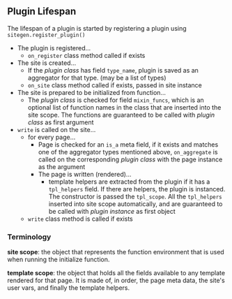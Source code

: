 
## Plugin Lifespan

The lifespan of a plugin is started by registering a plugin using
`sitegen.register_plugin()`

* The plugin is registered...
  * `on_register` class method called if exists
* The site is created...
  * If the *plugin class* has field `type_name`, plugin is saved as an
	aggregator for that type. (may be a list of types)
  * `on_site` class method called if exists, passed in site instance
* The site is prepared to be initialized from function...
  * The *plugin class* is checked for field `mixin_funcs`, which is an optional
	list of function names in the class that are inserted into the site scope.
	The functions are guaranteed to be called with *plugin class* as first
	argument
* `write` is called on the site...
  * for every page...
	* Page is checked for an `is_a` meta field, if it exists and matches one
	  of the aggregator types mentioned above, `on_aggregate` is called on the
	  corresponding *plugin class* with the page instance as the argument
	* The page is written (rendered)...
	  * template helpers are extracted from the plugin if it has a
		`tpl_helpers` field. If there are helpers, the plugin is instanced. The
		constructor is passed the `tpl_scope`. All the `tpl_helpers` inserted
		into site scope automatically, and are guaranteed to be called with
		*plugin instance* as first object
  * `write` class method is called if exists

### Terminology

**site scope**: the object that represents the function environment that is used
when running the initialize function.

**template scope**: the object that holds all the fields available to any
template rendered for that page. It is made of, in order, the page meta data,
the site's user vars, and finally the template helpers.
